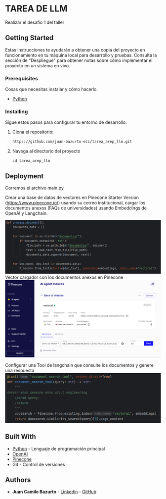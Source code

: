# TAREA DE LLM

Realizar el desafío 1 del taller

## Getting Started

Estas instrucciones te ayudarán a obtener una copia del proyecto en funcionamiento en tu máquina local para desarrollo y pruebas. Consulta la sección de "Despliegue" para obtener notas sobre cómo implementar el proyecto en un sistema en vivo.

### Prerequisites

Cosas que necesitas instalar y cómo hacerlo.

- [Python](https://www.python.org/)

### Installing

Sigue estos pasos para configurar tu entorno de desarrollo:

1. Clona el repositorio:

   ```bash
   https://github.com/juan-bazurto-eci/tarea_arep_llm.git
2. Navega al directorio del proyecto

    ```
   cd tarea_arep_llm
   ```

## Deployment

Corremos el archivo main.py

Crear una base de datos de vectores en Pinecone Starter Version (https://www.pinecone.io/)
usando su correo institucional, cargar los documentos anexos (FAQs de universidades) usando Embeddings de OpenAI y Langchain.

![](documentos/process_document.png)
Vector cargador con los documentos anexos en Pinecone
![](documentos/pinecone.png)


Configurar una Tool de langchain que consulte los documentos y genere una respuesta
![](documentos/document_search_tool.png)

## Built With
* [Python](https://www.python.org/) - Lenguaje de programación principal
* [OpenAI](https://openai.com/)
* [Pinecone](https://www.pinecone.io/)
* Git - Control de versiones

## Authors

* **Juan Camilo Bazurto** - [Linkedin](https://www.linkedin.com/in/juan-camilo-b-b65379105/) - [GitHub](https://github.com/juan-bazurto-eci)